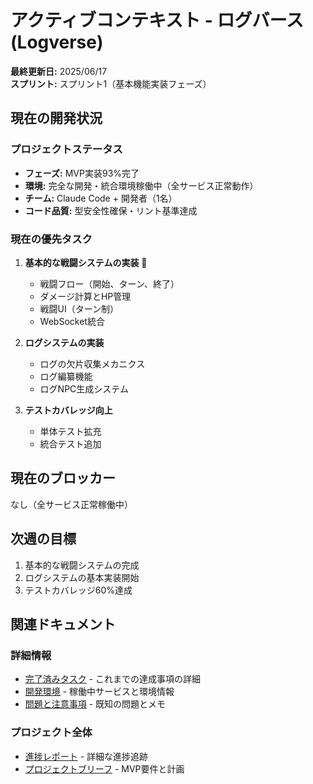 # アクティブコンテキスト - ログバース (Logverse)

**最終更新日:** 2025/06/17  
**スプリント:** スプリント1（基本機能実装フェーズ）

## 現在の開発状況

### プロジェクトステータス
- **フェーズ:** MVP実装93%完了
- **環境:** 完全な開発・統合環境稼働中（全サービス正常動作）
- **チーム:** Claude Code + 開発者（1名）
- **コード品質:** 型安全性確保・リント基準達成

### 現在の優先タスク
1. **基本的な戦闘システムの実装** 🎯
   - 戦闘フロー（開始、ターン、終了）
   - ダメージ計算とHP管理
   - 戦闘UI（ターン制）
   - WebSocket統合

2. **ログシステムの実装**
   - ログの欠片収集メカニクス
   - ログ編纂機能
   - ログNPC生成システム

3. **テストカバレッジ向上**
   - 単体テスト拡充
   - 統合テスト追加

## 現在のブロッカー
なし（全サービス正常稼働中）

## 次週の目標
1. 基本的な戦闘システムの完成
2. ログシステムの基本実装開始
3. テストカバレッジ60%達成

## 関連ドキュメント

### 詳細情報
- [完了済みタスク](./completedTasks.md) - これまでの達成事項の詳細
- [開発環境](./developmentEnvironment.md) - 稼働中サービスと環境情報
- [問題と注意事項](./issuesAndNotes.md) - 既知の問題とメモ

### プロジェクト全体
- [進捗レポート](../progressReports/index.md) - 詳細な進捗追跡
- [プロジェクトブリーフ](../projectbrief.md) - MVP要件と計画